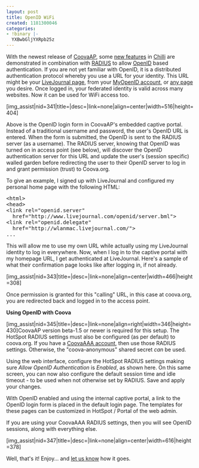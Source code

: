 ```yaml
---
layout: post
title: OpenID WiFi
created: 1181300046
categories:
- !binary |-
  YXBwbGljYXRpb25z
---
```

With the newest release of <a href="/CoovaAP">CoovaAP</a>, some <a href="/CoovaChilli/ChangeLog">new features</a> in  <a href="/CoovaChilli">Chilli</a> are demonstrated in combination with <a href="/CoovaAAA">RADIUS</a> to allow <a href="http://openid.net/">OpenID</a> based authentication. If you are not yet familiar with OpenID, it is a distributed authentication protocol whereby you use a URL for your identity. This URL might be your <a href="http://www.livejournal.com/openid/about.bml">LiveJournal page</a>, from your <a href="https://www.myopenid.com/">MyOpenID account</a>, or <a href="http://simonwillison.net/2006/Dec/19/openid/">any page</a> you desire. Once logged in, your federated identity is valid across many websites. Now it can be used for WiFi access too.

[img_assist|nid=341|title=|desc=|link=none|align=center|width=516|height=404]

Above is the OpenID login form in CoovaAP's embedded captive portal. Instead of a traditional username and password, the user's OpenID URL is entered. When the form is submitted, the OpenID is sent to the RADIUS server (as a username). The RADIUS server, knowing that OpenID was turned on in access point (see below), will discover the OpenID authentication server for this URL and update the user's (session specific) walled garden before redirecting the user to their OpenID server to log in and grant permission (trust) to Coova.org.

To give an example, I signed up with LiveJournal and configured my personal home page with the following HTML:
<pre>&lt;html&gt;
&lt;head&gt;
&lt;link rel="openid.server"
&nbsp;&nbsp;href="http://www.livejournal.com/openid/server.bml"&gt;
&lt;link rel="openid.delegate"
&nbsp;&nbsp;href="http://wlanmac.livejournal.com/"&gt;
...</pre>
This will allow me to use my own URL while actually using my LiveJournal identity to log in everywhere. Now, when I log in to the captive portal with my homepage URL, I get authenticated at LiveJournal. Here's a sample of what their confirmation page looks like after logging in, if not already.

[img_assist|nid=343|title=|desc=|link=none|align=center|width=466|height=308]

Once permission is granted for this "calling" URL, in this case at coova.org, you are redirected back and logged in to the access point.

<strong>Using OpenID with Coova</strong>

[img_assist|nid=345|title=|desc=|link=none|align=right|width=346|height=430]CoovaAP version beta-1.5 or newer is required for this setup. The HotSpot RADIUS settings must also be configured (as per default) to coova.org. If you have a <a href="https://coova.org/">CoovaAAA account</a>, then use those RADIUS settings. Otherwise, the "coova-anonymous" shared secret <em>can</em> be used.

Using the web interface, configure the HotSpot RADIUS settings making sure <em>Allow OpenID Authentication</em> is <em>Enabled</em>, as shown here. On this same screen, you can now also configure the default session time and idle timeout - to be used when not otherwise set by RADIUS. Save and apply your changes.

With OpenID enabled and using the internal captive portal, a link to the OpenID login form is placed in the default login page. The templates for these pages can be customized in HotSpot / Portal of the web admin.

If you are using your CoovaAAA RADIUS settings, then you will see OpenID sessions, along with everything else.

[img_assist|nid=347|title=|desc=|link=none|align=center|width=616|height=378]

Well, that's it! Enjoy... and <a href="/forum/">let us know</a> how it goes.
